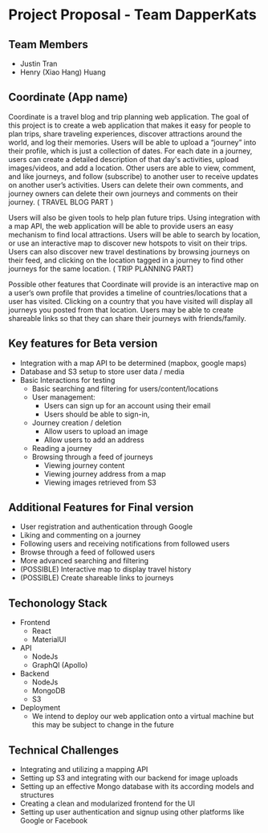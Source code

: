 # Project Proposal - Team DapperKats
 
## Team Members
- Justin Tran
- Henry (Xiao Hang) Huang
 
## Coordinate (App name)
Coordinate is a travel blog and trip planning web application. The goal of this project is to create a web application that makes it easy for people to plan trips, share traveling experiences, discover attractions around the world, and log their memories. 
Users will be able to upload a “journey” into their profile, which is just a collection of dates. For each date in a journey, users can create a detailed description of that day's activities, upload images/videos, and add a location. Other users are able to view, comment, and like journeys, and follow (subscribe) to another user to receive updates on another user’s activities. Users can delete their own comments, and journey owners can delete their own journeys and comments on their journey. ( TRAVEL BLOG PART )

Users will also be given tools to help plan future trips. Using integration with a map API, the web application will be able to provide users an easy mechanism to find local attractions. Users will be able to search by location, or use an interactive map to discover new hotspots to visit on their trips. Users can also discover new travel destinations by browsing journeys on their feed, and clicking on the location tagged in a journey to find other journeys for the same location. ( TRIP PLANNING PART)

Possible other features that Coordinate will provide is an interactive map on a user’s own profile that provides a timeline of countries/locations that a user has visited. Clicking on a country that you have visited will display all journeys you posted from that location. Users may be able to create shareable links so that they can share their journeys with friends/family.

## Key features for Beta version
- Integration with a map API to be determined (mapbox, google maps)
- Database and S3 setup to store user data / media
- Basic Interactions for testing
   - Basic searching and filtering for users/content/locations
   - User management:
       - Users can sign up for an account using their email
       - Users should be able to sign-in,
   - Journey creation / deletion
       - Allow users to upload an image
       - Allow users to add an address
   - Reading a journey
    - Browsing through a feed of journeys
       - Viewing journey content
       - Viewing journey address from a map
       - Viewing images retrieved from S3

## Additional Features for Final version
- User registration and authentication through Google
- Liking and commenting on a journey
- Following users and receiving notifications from followed users
- Browse through a feed of followed users
- More advanced searching and filtering
- (POSSIBLE) Interactive map to display travel history
- (POSSIBLE) Create shareable links to journeys
 
## Techonology Stack
- Frontend
   - React
   - MaterialUI
- API
   - NodeJs
   - GraphQl (Apollo)
- Backend
   - NodeJs
   - MongoDB
   - S3
- Deployment
   - We intend to deploy our web application onto a virtual machine but this may be subject to change in the future
 
## Technical Challenges
- Integrating and utilizing a mapping API
- Setting up S3 and integrating with our backend for image uploads
- Setting up an effective Mongo database with its according models and structures
- Creating a clean and modularized frontend for the UI
- Setting up user authentication and signup using other platforms like Google or Facebook
